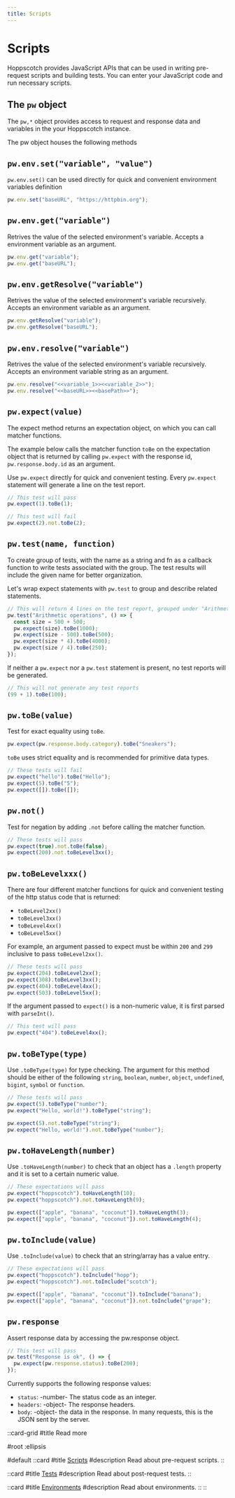 ```yaml
---
title: Scripts
---
```


# Scripts

Hoppscotch provides JavaScript APIs that can be used in writing pre-request scripts and building tests. You can enter your JavaScript code and run necessary scripts.

## The `pw` object

The `pw,*` object provides access to request and response data and variables in the your Hoppscotch instance.

The pw object houses the following methods

## `pw.env.set("variable", "value")`

`pw.env.set()` can be used directly for quick and convenient environment variables definition

```javascript
pw.env.set("baseURL", "https://httpbin.org");
```

## `pw.env.get("variable")`

Retrives the value of the selected environment's variable. Accepts a environment variable as an argument.

```javascript
pw.env.get("variable");
pw.env.get("baseURL");
```

## `pw.env.getResolve("variable")`

Retrives the value of the selected environment's variable recursively. Accepts an environment variable as an argument.

```javascript
pw.env.getResolve("variable");
pw.env.getResolve("baseURL");
```

## `pw.env.resolve("variable")`

Retrives the value of the selected environment's variable recursively. Accepts an environment variable string as an argument.

```javascript
pw.env.resolve("<<variable_1>><<variable_2>>");
pw.env.resolve("<<baseURL>><<basePath>>");
```

## `pw.expect(value)`

The expect method returns an expectation object, on which you can call matcher functions.

The example below calls the matcher function `toBe` on the expectation object that is returned by calling `pw.expect` with the response id, `pw.response.body.id` as an argument.

Use `pw.expect` directly for quick and convenient testing. Every `pw.expect` statement will generate a line on the test report.

```javascript
// This test will pass
pw.expect(1).toBe(1);

// This test will fail
pw.expect(2).not.toBe(2);
```

## `pw.test(name, function)`

To create group of tests, with the name as a string and fn as a callback function to write tests associated with the group. The test results will include the given name for better organization.

Let's wrap expect statements with `pw.test` to group and describe related statements.

```javascript
// This will return 4 lines on the test report, grouped under "Arithmetic operations"
pw.test("Arithmetic operations", () => {
  const size = 500 + 500;
  pw.expect(size).toBe(1000);
  pw.expect(size - 500).toBe(500);
  pw.expect(size * 4).toBe(4000);
  pw.expect(size / 4).toBe(250);
});
```

If neither a `pw.expect` nor a `pw.test` statement is present, no test reports will be generated.

```javascript
// This will not generate any test reports
(99 + 1).toBe(100);
```

## `pw.toBe(value)`

Test for exact equality using `toBe`.

```javascript
pw.expect(pw.response.body.category).toBe("Sneakers");
```

`toBe` uses strict equality and is recommended for primitive data types.

```javascript
// These tests will fail
pw.expect("hello").toBe("Hello");
pw.expect(5).toBe("5");
pw.expect([]).toBe([]);
```

## `pw.not()`

Test for negation by adding `.not` before calling the matcher function.

```javascript
// These tests will pass
pw.expect(true).not.toBe(false);
pw.expect(200).not.toBeLevel3xx();
```

## `pw.toBeLevelxxx()`

There are four different matcher functions for quick and convenient testing of the http status code that is returned:

- `toBeLevel2xx()`
- `toBeLevel3xx()`
- `toBeLevel4xx()`
- `toBeLevel5xx()`

For example, an argument passed to expect must be within `200` and `299` inclusive to pass `toBeLevel2xx()`.

```javascript
// These tests will pass
pw.expect(204).toBeLevel2xx();
pw.expect(308).toBeLevel3xx();
pw.expect(404).toBeLevel4xx();
pw.expect(503).toBeLevel5xx();
```

If the argument passed to `expect()` is a non-numeric value, it is first parsed with `parseInt()`.

```javascript
// This test will pass
pw.expect("404").toBeLevel4xx();
```

## `pw.toBeType(type)`

Use `.toBeType(type)` for type checking. The argument for this method should be either of the following `string`, `boolean`, `number`, `object`, `undefined`, `bigint`, `symbol` or `function`.

```javascript
// These tests will pass
pw.expect(5).toBeType("number");
pw.expect("Hello, world!").toBeType("string");

pw.expect(5).not.toBeType("string");
pw.expect("Hello, world!").not.toBeType("number");
```

## `pw.toHaveLength(number)`

Use `.toHaveLength(number)` to check that an object has a `.length` property and it is set to a certain numeric value.

```javascript
// These expectations will pass
pw.expect("hoppscotch").toHaveLength(10);
pw.expect("hoppscotch").not.toHaveLength(9);

pw.expect(["apple", "banana", "coconut"]).toHaveLength(3);
pw.expect(["apple", "banana", "coconut"]).not.toHaveLength(4);
```

## `pw.toInclude(value)`

Use `.toInclude(value)` to check that an string/array has a value entry.

```javascript
// These expectations will pass
pw.expect("hoppscotch").toInclude("hopp");
pw.expect("hoppscotch").not.toInclude("scotch");

pw.expect(["apple", "banana", "coconut"]).toInclude("banana");
pw.expect(["apple", "banana", "coconut"]).not.toInclude("grape");
```

## `pw.response`

Assert response data by accessing the pw.response object.

```javascript
// This test will pass
pw.test("Response is ok", () => {
  pw.expect(pw.response.status).toBe(200);
});
```

Currently supports the following response values:

- `status`: -number- The status code as an integer.
- `headers`: -object- The response headers.
- `body`: -object- the data in the response. In many requests, this is the JSON sent by the server.

::card-grid
#title
Read more

#root
:ellipsis

#default
  ::card
  #title
  [Scripts](/documentation/getting-started/rest/pre-request-scripts)
  #description
  Read about pre-request scripts.
  ::

  ::card
  #title
  [Tests](/documentation/getting-started/rest/tests)
  #description
  Read about post-request tests.
  ::

  ::card
  #title
  [Environments](/documentation/features/environments)
  #description
  Read about environments.
  ::
::
